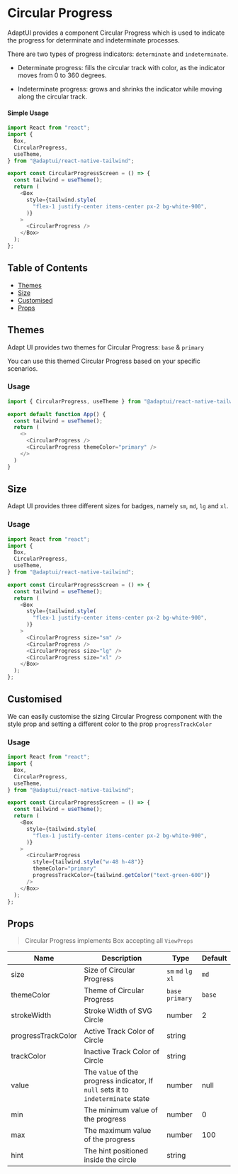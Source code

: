 # Circular Progress

AdaptUI provides a component Circular Progress which is used to indicate the
progress for determinate and indeterminate processes.

There are two types of progress indicators: `determinate` and `indeterminate`.

- Determinate progress: fills the circular track with color, as the indicator
  moves from 0 to 360 degrees.

- Indeterminate progress: grows and shrinks the indicator while moving along the
  circular track.

#### Simple Usage

```js
import React from "react";
import {
  Box,
  CircularProgress,
  useTheme,
} from "@adaptui/react-native-tailwind";

export const CircularProgressScreen = () => {
  const tailwind = useTheme();
  return (
    <Box
      style={tailwind.style(
        "flex-1 justify-center items-center px-2 bg-white-900",
      )}
    >
      <CircularProgress />
    </Box>
  );
};

```

## Table of Contents

- [Themes](#themes)
- [Size](#size)
- [Customised](#customised)
- [Props](#props)

## Themes

Adapt UI provides two themes for Circular Progress: `base` & `primary`

You can use this themed Circular Progress based on your specific scenarios.

### Usage

```js
import { CircularProgress, useTheme } from "@adaptui/react-native-tailwind"

export default function App() {
  const tailwind = useTheme();
  return (
    <>
      <CircularProgress />
      <CircularProgress themeColor="primary" />
    </>
  )
}

```

## Size

Adapt UI provides three different sizes for badges, namely `sm`, `md`, `lg` and
`xl`.

### Usage

```js
import React from "react";
import {
  Box,
  CircularProgress,
  useTheme,
} from "@adaptui/react-native-tailwind";

export const CircularProgressScreen = () => {
  const tailwind = useTheme();
  return (
    <Box
      style={tailwind.style(
        "flex-1 justify-center items-center px-2 bg-white-900",
      )}
    >
      <CircularProgress size="sm" />
      <CircularProgress />
      <CircularProgress size="lg" />
      <CircularProgress size="xl" />
    </Box>
  );
};

```

## Customised

We can easily customise the sizing Circular Progress component with the style
prop and setting a different color to the prop `progressTrackColor`

### Usage

```js
import React from "react";
import {
  Box,
  CircularProgress,
  useTheme,
} from "@adaptui/react-native-tailwind";

export const CircularProgressScreen = () => {
  const tailwind = useTheme();
  return (
    <Box
      style={tailwind.style(
        "flex-1 justify-center items-center px-2 bg-white-900",
      )}
    >
      <CircularProgress
        style={tailwind.style("w-48 h-48")}
        themeColor="primary"
        progressTrackColor={tailwind.getColor("text-green-600")}
      />
    </Box>
  );
};

```

## Props

> Circular Progress implements Box accepting all `ViewProps`

| Name               | Description                                                                       | Type                | Default |
| ------------------ | --------------------------------------------------------------------------------- | ------------------- | ------- |
| size               | Size of Circular Progress                                                         | `sm` `md` `lg` `xl` | `md`    |
| themeColor         | Theme of Circular Progress                                                        | `base` `primary`    | `base`  |
| strokeWidth        | Stroke Width of SVG Circle                                                        | number              | 2       |
| progressTrackColor | Active Track Color of Circle                                                      | string              |         |
| trackColor         | Inactive Track Color of Circle                                                    | string              |         |
| value              | The `value` of the progress indicator, If `null` sets it to `indeterminate` state | number              | null    |
| min                | The minimum value of the progress                                                 | number              | 0       |
| max                | The maximum value of the progress                                                 | number              | 100     |
| hint               | The hint positioned inside the circle                                             | string              |         |
